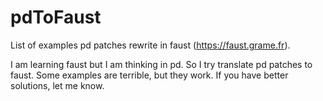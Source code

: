 # pdToFaust

List of examples pd patches rewrite in faust (https://faust.grame.fr).

I am learning faust but I am thinking in pd. So I try translate pd patches to faust. Some examples are terrible, but they work. If you have better solutions, let me know.
